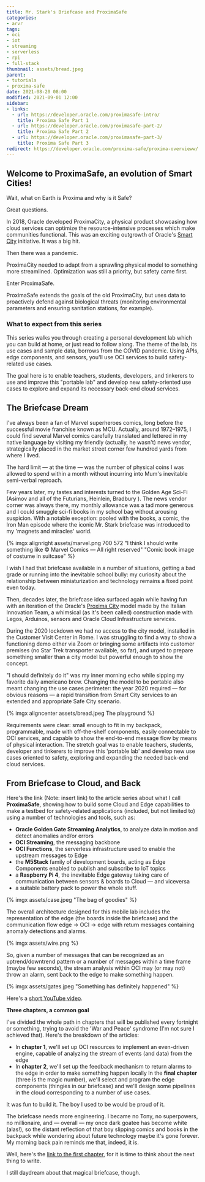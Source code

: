 ```yaml
---
title: Mr. Stark's Briefcase and ProximaSafe
categories:
- arvr
tags:
- oci
- iot
- streaming
- serverless
- rpi
- full-stack
thumbnail: assets/bread.jpeg
parent:
- tutorials
- proxima-safe
date: 2021-08-20 08:00
modified: 2021-09-01 12:00
sidebar:
- links:
  - url: https://developer.oracle.com/proximasafe-intro/
    title: Proxima Safe Part 1
  - url: https://developer.oracle.com/proximasafe-part-2/
    title: Proxima Safe Part 2
  - url: https://developer.oracle.com/proximasafe-part-3/
    title: Proxima Safe Part 3
redirect: https://developer.oracle.com/proxima-safe/proxima-overvieww/
---
```


## Welcome to ProximaSafe, an evolution of Smart Cities!

Wait, what on Earth is Proxima and why is it Safe? 

Great questions. 

In 2018, Oracle developed ProximaCity, a physical product showcasing how cloud services can optimize the resource-intensive processes which make communities functional. This was an exciting outgrowth of Oracle's [Smart City](https://www.oracle.com/industries/public-sector/smart-cities/) initiative. It was a big hit.

Then there was a pandemic. 

ProximaCity needed to adapt from a sprawling physical model to something more streamlined. Optimization was still a priority, but safety came first. 

Enter ProximaSafe. 

ProximaSafe extends the goals of the old ProximaCity, but uses data to proactively defend against biological threats (monitoring environmental parameters and ensuring sanitation stations, for example).

### What to expect from this series

This series walks you through creating a personal development lab which you can build at home, or just read to follow along. The theme of the lab, its use cases and sample data, borrows from the COVID pandemic. Using APIs, edge components, and sensors, you'll use OCI services to build safety-related use cases.

The goal here is to enable teachers, students, developers, and tinkerers to use and improve this "portable lab" and develop new safety-oriented use cases to explore and expand its necessary back-end cloud services.

## The Briefcase Dream

I've always been a fan of Marvel superheroes comics, long before the successful movie franchise known as MCU. Actually, around 1972–1975, I could find several Marvel comics carefully translated and lettered in my native language by visiting my friendly (actually, he wasn't) news vendor, strategically placed in the market street corner few hundred yards from where I lived.

The hard limit — at the time — was the number of physical coins I was allowed to spend within a month without incurring into Mum's inevitable semi-verbal reproach.

Few years later, my tastes and interests turned to the Golden Age Sci-Fi (Asimov and all of the Futurians, Heinlein, Bradbury ). The news vendor corner was always there, my monthly allowance was a tad more generous and I could smuggle sci-fi books in my school bag without arousing suspicion. With a notable exception: pooled with the books, a comic, the Iron Man episode where the iconic Mr. Stark briefcase was introduced to my 'magnets and miracles' world.

{% imgx alignright assets/marvel.png 700 572 "I think I should write something like © Marvel Comics — All right reserved" "Comic book image of costume in suitcase" %}

I wish I had that briefcase available in a number of situations, getting a bad grade or running into the inevitable school bully: my curiosity about the relationship between miniaturization and technology remains a fixed point even today.

Then, decades later, the briefcase idea surfaced again while having fun with an iteration of the Oracle's [Proxima City](https://www.youtube.com/watch?v=aJUSEEagm8Q) model made by the Italian Innovation Team, a whimsical (as it's been called) construction made with Legos, Arduinos, sensors and Oracle Cloud Infrastructure services.

During the 2020 lockdown we had no access to the city model, installed in the Customer Visit Center in Rome. I was struggling to find a way to show a functioning demo either via Zoom or bringing some artifacts into customer premises (no Star Trek transporter available, so far), and urged to prepare something smaller than a city model but powerful enough to show the concept.

"I should definitely do it" was my inner morning echo while sipping my favorite daily americano brew. Changing the model to be portable also meant changing the use cases perimeter: the year 2020 required — for obvious reasons — a rapid transition from Smart City services to an extended and appropriate Safe City scenario.

{% imgx aligncenter assets/bread.jpeg The playground %}

Requirements were clear: small enough to fit in my backpack, programmable, made with off-the-shelf components, easily connectable to OCI services, and capable to show the end-to-end message flow by means of physical interaction. The stretch goal was to enable teachers, students, developer and tinkerers to improve this 'portable lab' and develop new use cases oriented to safety, exploring and expanding the needed back-end cloud services.

## From Briefcase to Cloud, and Back

Here's the link (Note: insert link) to the article series about what I call **ProximaSafe**, showing how to build some Cloud and Edge capabilities to make a testbed for safety-related applications (included, but not limited to) using a number of technologies and tools, such as:

- **Oracle Golden Gate Streaming Analytics**, to analyze data in motion and detect anomalies and/or errors
- **OCI Streaming**, the messaging backbone
- **OCI Functions**, the serverless infrastructure used to enable the upstream messages to Edge
- the **M5Stack** family of development boards, acting as Edge Components enabled to publish and subscribe to IoT topics
- a **Raspberry Pi 4**, the inevitable Edge gateway taking care of communication between sensors & boards to Cloud — and viceversa
- a suitable battery pack to power the whole stuff.

{% imgx assets/case.jpeg "The bag of goodies" %}

The overall architecture designed for this mobile lab includes the representation of the edge (the boards inside the briefcase) and the communication flow edge -> OCI -> edge with return messages containing anomaly detections and alarms.

{% imgx assets/wire.png %}

So, given a number of messages that can be recognized as an uptrend/downtrend pattern or a number of messages within a time frame (maybe few seconds), the stream analysis within OCI may (or may not) throw an alarm, sent back to the edge to make something happen.

{% imgx assets/gates.jpeg "Something has definitely happened" %}

Here's a [short YouTube video](https://youtu.be/dw_odrtwAUk).

**Three chapters, a common goal**

I've divided the whole path in chapters that will be published every fortnight or something, trying to avoid the 'War and Peace' syndrome (I'm not sure I achieved that). Here's the breakdown of the articles:

- In **chapter 1**, we'll set up OCI resources to implement an even-driven engine, capable of analyzing the stream of events (and data) from the edge
- In **chapter 2**, we'll set up the feedback mechanism to return alarms to the edge in order to make something happen locally
In the **final chapter** (three is the magic number), we'll select and program the edge components (thingies in our briefcase) and we'll design some pipelines in the cloud corresponding to a number of use cases.


It was fun to build it. The boy I used to be would be proud of it.

The briefcase needs more engineering. I became no Tony, no superpowers, no millionaire, and — overall — my once dark goatee has become white (alas!), so the distant reflection of that boy slipping comics and books in the backpack while wondering about future technology maybe it's gone forever. My morning back pain reminds me that, indeed, it is.

Well, here's the [link to the first chapter](https://developer.oracle.com/proximasafe-intro/), for it is time to think about the next thing to write.

I still daydream about that magical briefcase, though.
